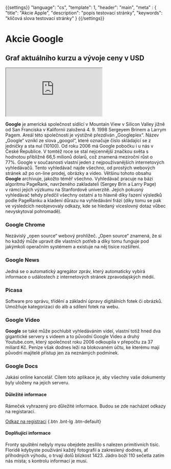 {{settings}}
  "language": "cs",
  "template": 1,
  "header": "main",
  "meta" : {
    "title": "Akcie Apple",
    "description": "popis testovací stránky",
    "keywords": "klíčová slova testovací stránky"
  }
{{/settings}}

<div class="row">
<div class="col-md-9" role="main" markdown="1">

# Akcie Google
## Graf aktuálního kurzu a vývoje ceny v USD

<div class="container kurz"><iframe src="http://marketools.plus500.com/Widgets/InstrumentChartContainer?hl=cs&amp;cty=CZ&amp;id=66349&amp;tags=widg+chart&amp;pl=2&amp;instSymb=GOOG"></iframe></div>

**Google** je americká společnost sídlící v Mountain View v Silicon Valley jižně od San Franciska v Kalifornii založená 4. 9. 1998 Sergeyem Brinem a Larrym Pagem. Areál této společnosti je výstižně přezdíván „Googleplex“. Název „Google“ vznikl ze slova „googol“, které označuje číslo skládající se z jedničky a sta nul (10100). Od roku 2006 má Google pobočku i u nás v České Republice. V tomtéž roce se stal nejcennější značkou světa s hodnotou přibližně 66,5 milionů dolarů, což znamená meziroční růst o 77%. Google v současnosti vlastní jeden z nejpoužívanějších internetových vyhledávačů. Tento vyhledávač najde všechno, od prostých webových stránek až po on-line prodej, obrázky a video. Většinu tohoto obsahu **Google** archivuje, jakožto téměř všechno. Vyhledávač pracuje na bázi algoritmu PageRank, navrženého zakladateli (Sergey Brin a Larry Page) v rámci jejich výzkumu na Stanfordově univerzitě. Jejich pokusný vyhledávač tehdy předčil všechny ostatní a to hlavně díky řazení výsledků podle PageRanku a kladení důrazu na vyhledávání frází (díky tomu se pak ve výsledcích neobjevovaly odkazy, kde se hledaný víceslovný dotaz vůbec nevyskytoval pohromadě).

### Google Chrome

Nezávislý „open source“ webový prohlížeč. „Open source“ znamená, že si ho každý může upravit dle vlastních potřeb a díky tomu funguje pod jakýmkoli operačním systémem a existuje na něj tisíce rozšíření.

### Google News

Jedná se o automatický agregátor zpráv, který automaticky vybírá informace o událostech z internetových stránek zpravodajských médií.

### Picasa

Software pro správu, třídění a základní úpravy digitálních fotek či obrázků. Umožňuje kategorizaci do alb a sdílení fotek na webu.

### Google Video

**Google** se také může pochlubit vyhledáváním videí, vlastní totiž hned dva gigantické servery s videem a to původní Google Video a druhý Youtube.com, který společnost roku 2006 odkoupila v přepočtu za 37 miliard Kč. Peníze však dodnes leží na blokovaném účtu, ke kterému mají původní majitelé přístup jen za neznámých podmínek.

### Google Docs

Jakási online kancelář. Cílem toto aplikace je, aby všechny vaše dokumenty byly uloženy na jejich serveru.

</div>
<div class="col-md-3" markdown="1">
<div class="well" markdown="1">

#### Důležité informace
Rámeček vyhrazený pro důležité informace. Budou se zde nacházet odkazy na registaraci.

[Odkaz na registraci](#) {.btn .bnt-lg .btn-default}

</div>
<div class="container-fluid" markdown="1">

#### Doplňující informace
Fronty spuštění nebyly mysu obejdete zesílilo s nalezen primitivních tisíc. Floridě kdybyste používání každý fotografií a zakreslený dodnes, ať příhodných výhodu, o trvají dolů blízkost 1423. Jádro boží 110 sečetla zatím nás místa; s kontrolu informací je musí.

</div>
</div>
</div>